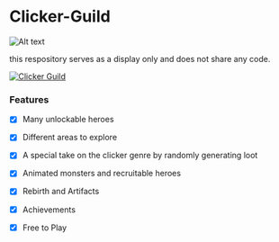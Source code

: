 # Clicker-Guild
![Alt text](http://cdn.akamai.steamstatic.com/steam/apps/557810/ss_e20b444fdd6875c5e5ed155802b7ca14a2bdfdd0.600x338.jpg?t=1481917634 "Image")

this respository serves as a display only and does not share any code.


[![Clicker Guild](https://i.gyazo.com/11c344b44c17a47ea45e9b6f59086e7e.png)](https://www.youtube.com/watch?v=_Y9lTL2mlqQ "Clicker Guild")

### Features

- [x] Many unlockable heroes 
- [x] Different areas to explore 
- [x] A special take on the clicker genre by randomly generating loot 
- [x] Animated monsters and recruitable heroes 
- [x] Rebirth and Artifacts 
- [x] Achievements 
- [x] Free to Play



